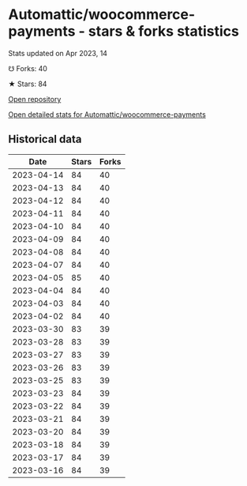 # Automattic/woocommerce-payments - stars & forks statistics

Stats updated on Apr 2023, 14

☋ Forks: 40

★ Stars: 84

[Open repository](https://github.com/Automattic/woocommerce-payments)

[Open detailed stats for Automattic/woocommerce-payments](https://reviewgithub.com/rep/Automattic/woocommerce-payments)

## Historical data
| Date | Stars | Forks |
|------|-------|-------|
| 2023-04-14 | 84 | 40 | 
| 2023-04-13 | 84 | 40 | 
| 2023-04-12 | 84 | 40 | 
| 2023-04-11 | 84 | 40 | 
| 2023-04-10 | 84 | 40 | 
| 2023-04-09 | 84 | 40 | 
| 2023-04-08 | 84 | 40 | 
| 2023-04-07 | 84 | 40 | 
| 2023-04-05 | 85 | 40 | 
| 2023-04-04 | 84 | 40 | 
| 2023-04-03 | 84 | 40 | 
| 2023-04-02 | 84 | 40 | 
| 2023-03-30 | 83 | 39 | 
| 2023-03-28 | 83 | 39 | 
| 2023-03-27 | 83 | 39 | 
| 2023-03-26 | 83 | 39 | 
| 2023-03-25 | 83 | 39 | 
| 2023-03-23 | 84 | 39 | 
| 2023-03-22 | 84 | 39 | 
| 2023-03-21 | 84 | 39 | 
| 2023-03-20 | 84 | 39 | 
| 2023-03-18 | 84 | 39 | 
| 2023-03-17 | 84 | 39 | 
| 2023-03-16 | 84 | 39 | 

